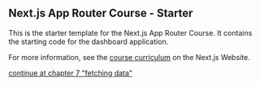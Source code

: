 ## Next.js App Router Course - Starter

This is the starter template for the Next.js App Router Course. It contains the
starting code for the dashboard application.

For more information, see the [course curriculum](https://nextjs.org/learn) on
the Next.js Website.

[continue at chapter 7 "fetching data"](https://nextjs.org/learn/dashboard-app/fetching-data)
